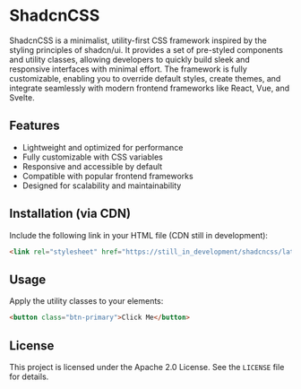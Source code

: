 # ShadcnCSS  

ShadcnCSS is a minimalist, utility-first CSS framework inspired by the styling principles of shadcn/ui. It provides a set of pre-styled components and utility classes, allowing developers to quickly build sleek and responsive interfaces with minimal effort. The framework is fully customizable, enabling you to override default styles, create themes, and integrate seamlessly with modern frontend frameworks like React, Vue, and Svelte.  

## Features  
- Lightweight and optimized for performance  
- Fully customizable with CSS variables  
- Responsive and accessible by default  
- Compatible with popular frontend frameworks  
- Designed for scalability and maintainability  

## Installation (via CDN)  
Include the following link in your HTML file (CDN still in development):

```html
<link rel="stylesheet" href="https://still_in_development/shadcncss/latest/shadcn.css">
```

## Usage  
Apply the utility classes to your elements:  
```html
<button class="btn-primary">Click Me</button>
```

## License  
This project is licensed under the Apache 2.0 License. See the `LICENSE` file for details.
